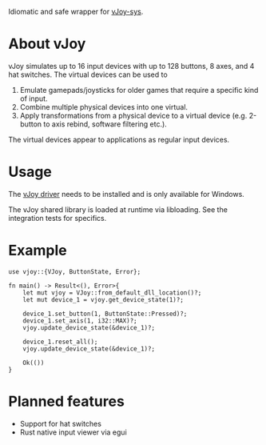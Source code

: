 Idiomatic and safe wrapper for [vJoy-sys](https://crates.io/crates/vjoy-sys).

# About vJoy
vJoy simulates up to 16 input devices with up to 128 buttons, 8 axes, and 4 hat switches.
The virtual devices can be used to 
1) Emulate gamepads/joysticks for older games that require a specific kind of input.
2) Combine multiple physical devices into one virtual.
3) Apply transformations from a physical device to a virtual device (e.g. 2-button to axis rebind, software filtering etc.).

The virtual devices appear to applications as regular input devices.

# Usage
The [vJoy driver](https://sourceforge.net/projects/vjoystick/) needs to be installed and is only available for Windows.

The vJoy shared library is loaded at runtime via libloading. See the integration tests for specifics.

# Example
```no_run
use vjoy::{VJoy, ButtonState, Error};

fn main() -> Result<(), Error>{
    let mut vjoy = VJoy::from_default_dll_location()?;
    let mut device_1 = vjoy.get_device_state(1)?;

    device_1.set_button(1, ButtonState::Pressed)?;
    device_1.set_axis(1, i32::MAX)?;
    vjoy.update_device_state(&device_1)?;

    device_1.reset_all();
    vjoy.update_device_state(&device_1)?;

    Ok(())
}
```

# Planned features
- Support for hat switches
- Rust native input viewer via egui